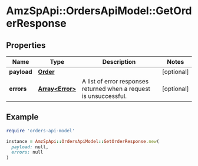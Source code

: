 # AmzSpApi::OrdersApiModel::GetOrderResponse

## Properties

| Name | Type | Description | Notes |
| ---- | ---- | ----------- | ----- |
| **payload** | [**Order**](Order.md) |  | [optional] |
| **errors** | [**Array&lt;Error&gt;**](Error.md) | A list of error responses returned when a request is unsuccessful. | [optional] |

## Example

```ruby
require 'orders-api-model'

instance = AmzSpApi::OrdersApiModel::GetOrderResponse.new(
  payload: null,
  errors: null
)
```

